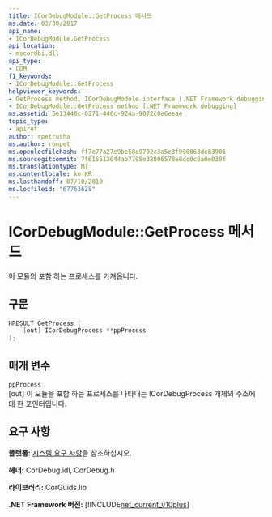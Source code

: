 ```yaml
---
title: ICorDebugModule::GetProcess 메서드
ms.date: 03/30/2017
api_name:
- ICorDebugModule.GetProcess
api_location:
- mscordbi.dll
api_type:
- COM
f1_keywords:
- ICorDebugModule::GetProcess
helpviewer_keywords:
- GetProcess method, ICorDebugModule interface [.NET Framework debugging]
- ICorDebugModule::GetProcess method [.NET Framework debugging]
ms.assetid: 5e13446c-0271-446c-924a-9072c0e6eeae
topic_type:
- apiref
author: rpetrusha
ms.author: ronpet
ms.openlocfilehash: ff7c77a27e9be58e9702c3a5e3f990863dc83901
ms.sourcegitcommit: 7f616512044ab7795e32806578e8dc0c6a0e038f
ms.translationtype: MT
ms.contentlocale: ko-KR
ms.lasthandoff: 07/10/2019
ms.locfileid: "67763628"
---
```

# <a name="icordebugmodulegetprocess-method"></a>ICorDebugModule::GetProcess 메서드
이 모듈의 포함 하는 프로세스를 가져옵니다.  
  
## <a name="syntax"></a>구문  
  
```cpp  
HRESULT GetProcess (  
    [out] ICorDebugProcess **ppProcess  
);  
```  
  
## <a name="parameters"></a>매개 변수  
 `ppProcess`  
 [out] 이 모듈을 포함 하는 프로세스를 나타내는 ICorDebugProcess 개체의 주소에 대 한 포인터입니다.  
  
## <a name="requirements"></a>요구 사항  
 **플랫폼:** [시스템 요구 사항](../../../../docs/framework/get-started/system-requirements.md)을 참조하십시오.  
  
 **헤더:** CorDebug.idl, CorDebug.h  
  
 **라이브러리:** CorGuids.lib  
  
 **.NET Framework 버전:** [!INCLUDE[net_current_v10plus](../../../../includes/net-current-v10plus-md.md)]
